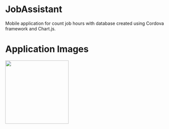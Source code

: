 # JobAssistant
Mobile application for count job hours with database created using Cordova framework and Chart.js.

# Application Images
<img src="https://github.com/Kevvski/JobAssistant/blob/main/AppImages/1.jpg" width="200">
